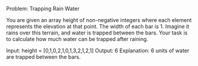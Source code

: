 Problem: Trapping Rain Water

You are given an array height of non-negative integers where each element represents the elevation at that point. The width of each bar is 1. Imagine it rains over this terrain, and water is trapped between the bars. Your task is to calculate how much water can be trapped after raining.


Input: height = [0,1,0,2,1,0,1,3,2,1,2,1]
Output: 6
Explanation: 6 units of water are trapped between the bars.
